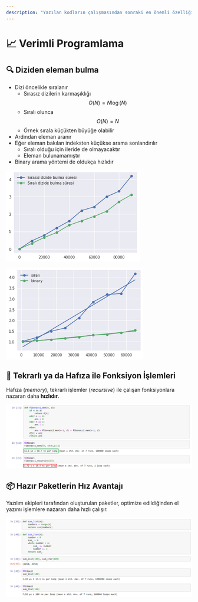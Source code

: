 ```yaml
---
description: "Yazılan kodların çalışmasından sonraki en önemli özelliği verimli olmasıdır \U0001F605"
---
```


# 📈 Verimli Programlama

## 🔍 Diziden eleman bulma <a id="diziden-eleman-bulma"></a>

* Dizi öncelikle sıralanır
  * Sırasız dizilerin karmaşıklığı $$O(N) = N\log(N)$$
  * Sıralı olunca $$O(N) = N$$
  * Örnek sırala küçükten büyüğe olabilir
* Ardından eleman aranır
* Eğer eleman bakılan indeksten küçükse arama sonlandırılır
  * Sıralı olduğu için ileride de olmayacaktır
  * Eleman bulunamamıştır
* Binary arama yöntemi de oldukça hızlıdır

![S&#x131;ral&#x131; vs s&#x131;ras&#x131;z arama](../../.gitbook/assets/image%20%2837%29.png)

![Binary vs s&#x131;ral&#x131; ve s&#x131;ras&#x131;z](../../.gitbook/assets/image%20%2867%29.png)

## 🎡 Tekrarlı ya da Hafıza ile Fonksiyon İşlemleri <a id="tekrarli-ya-da-hafiza-ile-fonksiyon-islemleri"></a>

Hafıza \(_memory_\), tekrarlı işlemler \(_recursive_\) ile çalışan fonksiyonlara nazaran daha **hızlıdır**.‌

![Tekrarl&#x131; fonksyionlar](../../.gitbook/assets/image%20%2854%29.png)

## 📦 Hazır Paketlerin Hız Avantajı

Yazılım ekipleri tarafından oluşturulan paketler, optimize edildiğinden el yazımı işlemlere nazaran daha  hızlı çalışır.

![Haz&#x131;r paketlerin h&#x131;z avantaj&#x131;](../../.gitbook/assets/image%20%2860%29.png)

